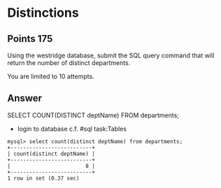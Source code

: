 # Distinctions

## Points 175

Using the westridge database, submit the SQL query command that will return the number of distinct departments.

You are limited to 10 attempts.

## Answer

SELECT COUNT(DISTINCT deptName) FROM departments;

- login to database c.f. #sql task:Tables

```
mysql> select count(distinct deptName) from departments;
+--------------------------+
| count(distinct deptName) |
+--------------------------+
|                        8 |
+--------------------------+
1 row in set (0.37 sec)
```
